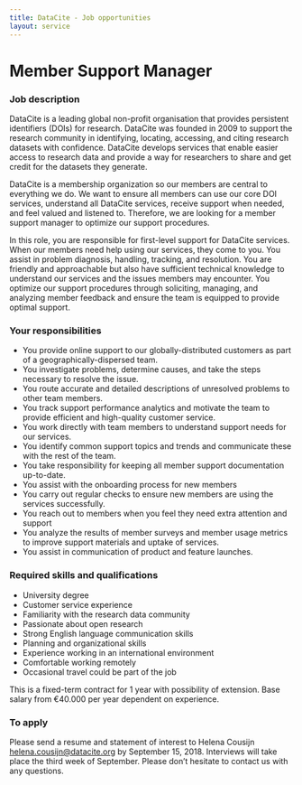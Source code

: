 ```yaml
---
title: DataCite - Job opportunities
layout: service
---
```


# Member Support Manager

### Job description

DataCite is a leading global non-profit organisation that provides persistent identifiers (DOIs) for research. DataCite was founded in 2009 to support the research community in identifying, locating, accessing, and citing research datasets with confidence. DataCite develops services that enable easier access to research data and provide a way for researchers to share and get credit for the datasets they generate.

DataCite is a membership organization so our members are central to everything we do. We want to ensure all members can use our core DOI services, understand all DataCite services, receive support when needed, and feel valued and listened to. Therefore, we are looking for a member support manager to optimize our support procedures.

In this role, you are responsible for first-level support for DataCite services. When our members need help using our services, they come to you. You assist in problem diagnosis, handling, tracking, and resolution. You are friendly and approachable but also have sufficient technical knowledge to understand our services and the issues members may encounter. You optimize our support procedures through soliciting, managing, and analyzing member feedback and ensure the team is equipped to provide optimal support.


### Your responsibilities
  
* You provide online support to our globally-distributed customers as part of a geographically-dispersed team.
* You investigate problems, determine causes, and take the steps necessary to resolve the issue.
* You route accurate and detailed descriptions of unresolved problems to other team members.
* You track support performance analytics and motivate the team to provide efficient and high-quality customer service.
* You work directly with team members to understand support needs for our services.
* You identify common support topics and trends and communicate these with the rest of the team. 
* You take responsibility for keeping all member support documentation up-to-date.
* You assist with the onboarding process for new members
* You carry out regular checks to ensure new members are using the services successfully.
* You reach out to members when you feel they need extra attention and support
* You analyze the results of member surveys and member usage metrics to improve support materials and uptake of services.
* You assist in communication of product and feature launches.


### Required skills and qualifications
 
* University degree
* Customer service experience
* Familiarity with the research data community
* Passionate about open research
* Strong English language communication skills
* Planning and organizational skills
* Experience working in an international environment
* Comfortable working remotely
* Occasional travel could be part of the job

This is a fixed-term contract for 1 year with possibility of extension. Base salary from €40.000 per year dependent on experience.


### To apply
 
Please send a resume and statement of interest to Helena Cousijn [<helena.cousijn@datacite.org>](mailto:helena.cousijn@datacite.org) by September 15, 2018. Interviews will take place the third week of September. Please don’t hesitate to contact us with any questions.
